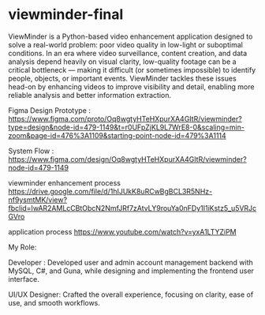 # viewminder-final
ViewMinder is a Python-based video enhancement application designed to solve a real-world problem: poor video quality in low-light or suboptimal conditions. In an era where video surveillance, content creation, and data analysis depend heavily on visual clarity, low-quality footage can be a critical bottleneck — making it difficult (or sometimes impossible) to identify people, objects, or important events.
ViewMinder tackles these issues head-on by enhancing videos to improve visibility and detail, enabling more reliable analysis and better information extraction.

Figma Design Prototype : https://www.figma.com/proto/Oq8wgtyHTeHXpurXA4GItR/viewminder?type=design&node-id=479-1149&t=r0UFpZjKL9L7WrE8-0&scaling=min-zoom&page-id=476%3A1109&starting-point-node-id=479%3A1114

System Flow : https://www.figma.com/design/Oq8wgtyHTeHXpurXA4GItR/viewminder?node-id=479-1149

viewminder enhancement process
https://drive.google.com/file/d/1hIJUkK8uRCwBgBCL3R5NHz-nf9ysmtMK/view?fbclid=IwAR2AMLcCBtObcN2NmfJRf7zAtvLY9rouYa0nFDy1I1iKstz5_u5VRJcGVro

application process
https://www.youtube.com/watch?v=yxA1LTYZiPM

My Role: 

Developer : Developed user and admin account management backend with MySQL, C#, and Guna, while designing and implementing the frontend user interface.

UI/UX Designer: Crafted the overall experience, focusing on clarity, ease of use, and smooth workflows.

